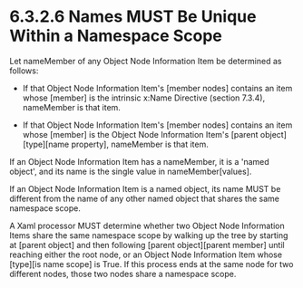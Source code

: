 <html dir="LTR" xmlns:mshelp="http://msdn.microsoft.com/mshelp" xmlns:ddue="http://ddue.schemas.microsoft.com/authoring/2003/5" xmlns:xlink="http://www.w3.org/1999/xlink" xmlns:tool="http://www.microsoft.com/tooltip"><body><input type="hidden" id="userDataCache" class="userDataStyle"><input type="hidden" id="hiddenScrollOffset"><img id="dropDownImage" style="display:none; height:0; width:0;" src="../local/drpdown.gif"><img id="dropDownHoverImage" style="display:none; height:0; width:0;" src="../local/drpdown_orange.gif"><img id="collapseImage" style="display:none; height:0; width:0;" src="../local/collapse.gif"><img id="expandImage" style="display:none; height:0; width:0;" src="../local/exp.gif"><img id="collapseAllImage" style="display:none; height:0; width:0;" src="../local/collall.gif"><img id="expandAllImage" style="display:none; height:0; width:0;" src="../local/expall.gif"><img id="copyImage" style="display:none; height:0; width:0;" src="../local/copycode.gif"><img id="copyHoverImage" style="display:none; height:0; width:0;" src="../local/copycodeHighlight.gif"><div id="header"><h1 class="heading">6.3.2.6 Names MUST Be Unique Within a Namespace Scope</h1></div><div id="mainSection"><div id="mainBody"><div id="allHistory" class="saveHistory" onsave="saveAll()" onload="loadAll()"></div>




<p xmlns:wsd="http://wsdev.schemas.microsoft.com/authoring/2008/2" xmlns:msxsl="urn:schemas-microsoft-com:xslt" xmlns:script="urn:script" xmlns:build="urn:build">
<div id="sectionSection0" class="section" name="collapseableSection"><content xmlns="http://ddue.schemas.microsoft.com/authoring/2003/5" xmlns:wsd="http://wsdev.schemas.microsoft.com/authoring/2008/2" xmlns:msxsl="urn:schemas-microsoft-com:xslt" xmlns:script="urn:script" xmlns:build="urn:build">
				</content></div><div id="sectionSection1" class="section" name="collapseableSection"><content xmlns="http://ddue.schemas.microsoft.com/authoring/2003/5" xmlns:wsd="http://wsdev.schemas.microsoft.com/authoring/2008/2" xmlns:msxsl="urn:schemas-microsoft-com:xslt" xmlns:script="urn:script" xmlns:build="urn:build">
					<p xmlns="">Let nameMember of any <mshelp:link keywords="11514ad5-bfc4-45a9-b64b-21aebe6532d6" tabindex="0">Object Node Information Item</mshelp:link> be determined as follows:</p>
					<ul xmlns=""><li class="unordered">
							<p class="BulletedList">If that <mshelp:link keywords="11514ad5-bfc4-45a9-b64b-21aebe6532d6" tabindex="0">Object Node Information Item's</mshelp:link> [member nodes] contains an item whose [member] is the intrinsic <mshelp:link keywords="c271f9d8-e716-4b61-ae69-2516cd11b3c7" tabindex="0">x:Name Directive (section </mshelp:link><mshelp:link keywords="c271f9d8-e716-4b61-ae69-2516cd11b3c7" tabindex="0">7.3.4</mshelp:link><mshelp:link keywords="c271f9d8-e716-4b61-ae69-2516cd11b3c7" tabindex="0">)</mshelp:link>, nameMember is that item.</p>
						</li><li class="unordered">
							<p class="BulletedList">If that <mshelp:link keywords="11514ad5-bfc4-45a9-b64b-21aebe6532d6" tabindex="0">Object Node Information Item's</mshelp:link> [member nodes] contains an item whose [member] is the <mshelp:link keywords="11514ad5-bfc4-45a9-b64b-21aebe6532d6" tabindex="0">Object Node Information Item's</mshelp:link> [parent object][type][name property], nameMember is that item.</p>
						</li></ul>
					<p xmlns="">If an <mshelp:link keywords="11514ad5-bfc4-45a9-b64b-21aebe6532d6" tabindex="0">Object Node Information Item</mshelp:link> has a nameMember, it is a 'named object', and its name is the single value in nameMember[values].</p>
					<p xmlns="">If an <mshelp:link keywords="11514ad5-bfc4-45a9-b64b-21aebe6532d6" tabindex="0">Object Node Information Item</mshelp:link> is a named object, its name MUST be different from the name of any other named object that shares the same namespace scope.</p>
					<p xmlns="">A Xaml processor MUST determine whether two <mshelp:link keywords="11514ad5-bfc4-45a9-b64b-21aebe6532d6" tabindex="0">Object Node Information Items</mshelp:link> share the same namespace scope by walking up the tree by starting at [parent object] and then following [parent object][parent member] until reaching either the root node, or an <mshelp:link keywords="11514ad5-bfc4-45a9-b64b-21aebe6532d6" tabindex="0">Object Node Information Item</mshelp:link> whose [type][is name scope] is True. If this process ends at the same node for two different nodes, those two nodes share a namespace scope.</p>
				</content></div><!--[if gte IE 5]>
			<tool:tip element="languageFilterToolTip" avoidmouse="false"/>
		<![endif]--></div><a name="feedback"></a><span></span></div></body></html>